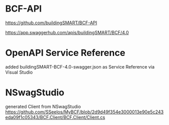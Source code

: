 # BCF-API
https://github.com/buildingSMART/BCF-API

https://app.swaggerhub.com/apis/buildingSMART/BCF/4.0
# OpenAPI Service Reference
added buildingSMART-BCF-4.0-swagger.json as Service Reference via Visual Studio
# NSwagStudio
generated Client from NSwagStudio
https://github.com/SSeelos/MyBCF/blob/2d9d49f354e3000013e90e5c243eda09f1c05343/BCF.Client/BCF.Client/Client.cs 
